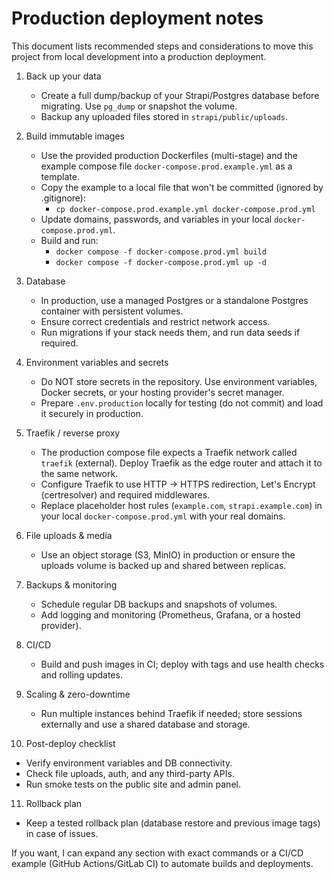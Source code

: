 # Production deployment notes

This document lists recommended steps and considerations to move this project from local development into a production deployment.

1) Back up your data
   - Create a full dump/backup of your Strapi/Postgres database before migrating. Use `pg_dump` or snapshot the volume.
   - Backup any uploaded files stored in `strapi/public/uploads`.

2) Build immutable images
    - Use the provided production Dockerfiles (multi-stage) and the example compose file `docker-compose.prod.example.yml` as a template.
    - Copy the example to a local file that won't be committed (ignored by .gitignore):
       - `cp docker-compose.prod.example.yml docker-compose.prod.yml`
    - Update domains, passwords, and variables in your local `docker-compose.prod.yml`.
    - Build and run:
       - `docker compose -f docker-compose.prod.yml build`
       - `docker compose -f docker-compose.prod.yml up -d`

3) Database
   - In production, use a managed Postgres or a standalone Postgres container with persistent volumes.
   - Ensure correct credentials and restrict network access.
   - Run migrations if your stack needs them, and run data seeds if required.

4) Environment variables and secrets
   - Do NOT store secrets in the repository. Use environment variables, Docker secrets, or your hosting provider's secret manager.
   - Prepare `.env.production` locally for testing (do not commit) and load it securely in production.

5) Traefik / reverse proxy
   - The production compose file expects a Traefik network called `traefik` (external). Deploy Traefik as the edge router and attach it to the same network.
   - Configure Traefik to use HTTP -> HTTPS redirection, Let's Encrypt (certresolver) and required middlewares.
   - Replace placeholder host rules (`example.com`, `strapi.example.com`) in your local `docker-compose.prod.yml` with your real domains.

6) File uploads & media
   - Use an object storage (S3, MinIO) in production or ensure the uploads volume is backed up and shared between replicas.

7) Backups & monitoring
   - Schedule regular DB backups and snapshots of volumes.
   - Add logging and monitoring (Prometheus, Grafana, or a hosted provider).

8) CI/CD
   - Build and push images in CI; deploy with tags and use health checks and rolling updates.

9) Scaling & zero-downtime
   - Run multiple instances behind Traefik if needed; store sessions externally and use a shared database and storage.

10) Post-deploy checklist
   - Verify environment variables and DB connectivity.
   - Check file uploads, auth, and any third-party APIs.
   - Run smoke tests on the public site and admin panel.

11) Rollback plan
   - Keep a tested rollback plan (database restore and previous image tags) in case of issues.

If you want, I can expand any section with exact commands or a CI/CD example (GitHub Actions/GitLab CI) to automate builds and deployments.
